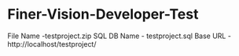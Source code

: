 # Finer-Vision-Developer-Test
File Name -testproject.zip
SQL DB Name - testproject.sql
Base URL - http://localhost/testproject/

